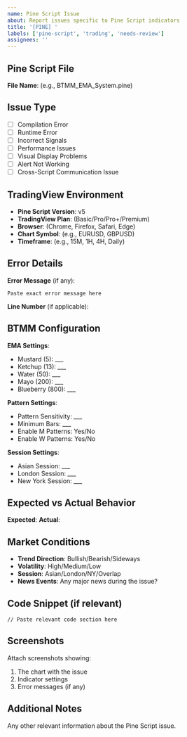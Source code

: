 ```yaml
---
name: Pine Script Issue
about: Report issues specific to Pine Script indicators
title: '[PINE] '
labels: ['pine-script', 'trading', 'needs-review']
assignees: ''
---
```


## Pine Script File
**File Name**: (e.g., BTMM_EMA_System.pine)

## Issue Type
- [ ] Compilation Error
- [ ] Runtime Error
- [ ] Incorrect Signals
- [ ] Performance Issues
- [ ] Visual Display Problems
- [ ] Alert Not Working
- [ ] Cross-Script Communication Issue

## TradingView Environment
- **Pine Script Version**: v5
- **TradingView Plan**: (Basic/Pro/Pro+/Premium)
- **Browser**: (Chrome, Firefox, Safari, Edge)
- **Chart Symbol**: (e.g., EURUSD, GBPUSD)
- **Timeframe**: (e.g., 15M, 1H, 4H, Daily)

## Error Details
**Error Message** (if any):
```
Paste exact error message here
```

**Line Number** (if applicable): 

## BTMM Configuration
**EMA Settings**:
- Mustard (5): ___
- Ketchup (13): ___
- Water (50): ___
- Mayo (200): ___
- Blueberry (800): ___

**Pattern Settings**:
- Pattern Sensitivity: ___
- Minimum Bars: ___
- Enable M Patterns: Yes/No
- Enable W Patterns: Yes/No

**Session Settings**:
- Asian Session: ___
- London Session: ___
- New York Session: ___

## Expected vs Actual Behavior
**Expected**: 
**Actual**: 

## Market Conditions
- **Trend Direction**: Bullish/Bearish/Sideways
- **Volatility**: High/Medium/Low
- **Session**: Asian/London/NY/Overlap
- **News Events**: Any major news during the issue?

## Code Snippet (if relevant)
```pinescript
// Paste relevant code section here
```

## Screenshots
Attach screenshots showing:
1. The chart with the issue
2. Indicator settings
3. Error messages (if any)

## Additional Notes
Any other relevant information about the Pine Script issue.
